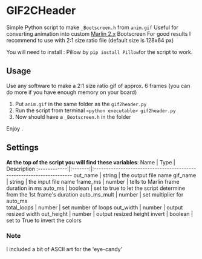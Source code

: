 # GIF2CHeader
Simple Python script to make `_Bootscreen.h` from `anim.gif`
Useful for converting animation into custom [Marlin 2.x](https://marlinfw.org/) Bootscreen
For good results I recommend to use with 2:1 size ratio file (default size is 128x64 px)

You will need to install :
Pillow by `pip install Pillow`for the script to work.
## Usage

Use any software to make a 2:1 size ratio gif of approx. 6 frames (you can do more if you have enough memory on your board)

 1. Put `anim.gif` in the same folder as the `gif2header.py`
 2. Run the script from terminal `<python executable> gif2header.py`
 3. Now should have a `_Bootscreen.h` in the folder

Enjoy .

## Settings
**At the top of the script you will find these variables**:
Name 					| Type 		| Description
:------------:|:-------:|:---------------------------------------------------------------------
out_name			| string	|	the output file name
gif_name      | string	|	the input file name
frame_ms      | number	|	tells to Marlin frame duration in ms
auto_ms       | boolean | set to true to let the script determine from the 1st frame's duration
auto_ms_mult	| number	|	set multiplier for auto_ms 	
total_loops		| number	|	set number of loops
out_width			| number	|	output resized width
out_height		| number	|	output resized height
invert				| boolean | set to True to invert the colors

### Note
I included a bit of ASCII art for the 'eye-candy'
